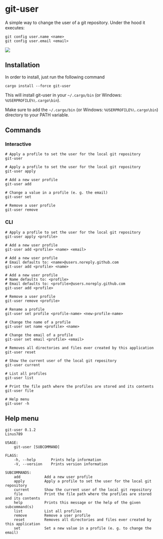 # git-user

A simple way to change the user of a git repository.
Under the hood it executes:
```
git config user.name <name>
git config user.email <email>
```

![](demo.gif)

## Installation
In order to install, just run the following command

```
cargo install --force git-user
```

This will install git-user in your `~/.cargo/bin` (or Windows: `%USERPROFILE%\.cargo\bin`).

Make sure to add the `~/.cargo/bin` (or Windows: `%USERPROFILE%\.cargo\bin`) directory to your PATH variable.

## Commands
### Interactive
```
# Apply a profile to set the user for the local git repository
git-user

# Apply a profile to set the user for the local git repository
git-user apply

# Add a new user profile
git-user add

# Change a value in a profile (e. g. the email)
git-user set

# Remove a user profile
git-user remove
```

### CLI
```
# Apply a profile to set the user for the local git repository
git-user apply <profile>

# Add a new user profile
git-user add <profile> <name> <email>

# Add a new user profile
# Email defaults to: <name>@users.noreply.github.com
git-user add <profile> <name>

# Add a new user profile
# Name defaults to: <profile>
# Email defaults to: <profile>@users.noreply.github.com
git-user add <profile>

# Remove a user profile
git-user remove <profile>

# Rename a profile
git-user set profile <profile-name> <new-profile-name>

# Change the name of a profile
git-user set name <profile> <name>

# Change the email of a profile
git-user set email <profile> <email>

# Removes all directories and files ever created by this application
git-user reset

# Show the current user of the local git repository
git-user current

# List all profiles
git-user list

# Print the file path where the profiles are stored and its contents
git-user file

# Help menu
git-user -h
```

## Help menu
```
git-user 0.1.2
Linus789

USAGE:
    git-user [SUBCOMMAND]

FLAGS:
    -h, --help       Prints help information
    -V, --version    Prints version information

SUBCOMMANDS:
    add           Add a new user profile
    apply         Apply a profile to set the user for the local git repository
    current       Show the current user of the local git repository
    file          Print the file path where the profiles are stored and its contents
    help          Prints this message or the help of the given subcommand(s)
    list          List all profiles
    remove        Remove a user profile
    reset         Removes all directories and files ever created by this application
    set           Set a new value in a profile (e. g. to change the email)
```